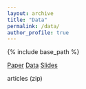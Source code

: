 ```yaml
---
layout: archive
title: "Data"
permalink: /data/
author_profile: true
---
```


{% include base_path %}

<a href="https://stockjumpswebsite.github.io/stockjumps/files/paper1.pdf">Paper</a> 
<a href="https://www.google.com/sheets/about/">Data</a> 
<a href="https://www.google.com/slides/about/">Slides</a> 

articles (zip)
